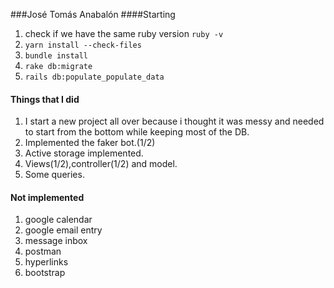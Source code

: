 ###José Tomás Anabalón
####Starting
1. check if we have the same ruby version `ruby -v`
2. `yarn install --check-files`
3. `bundle install`
4. `rake db:migrate`
5. `rails db:populate_populate_data`

#### Things that I did
1. I start a new project all over because i thought it was messy and needed to start from the bottom while keeping most of the DB.
2. Implemented the faker bot.(1/2)
3. Active storage implemented.
4. Views(1/2),controller(1/2) and model.
5. Some queries.


#### Not implemented
1. google calendar
2. google email entry
3. message inbox
4. postman
5. hyperlinks
6. bootstrap
